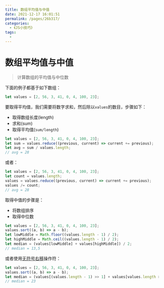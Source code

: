 ```yaml
---
title: 数组平均值与中值
date: 2021-12-17 16:01:51
permalink: /pages/26b317/
categories:
  - 《JS小技巧》
tags:
  - 
---
```



# 数组平均值与中值

> 计算数组的平均值与中位数

<!-- more -->

下面的例子都基于如下数组：

```javascript
let values = [2, 56, 3, 41, 0, 4, 100, 23];
```

要取得平均值，我们需要将数字求和，然后除以`values`的数目，步骤如下：
- 取得数组长度(length)
- 求和(sum)
- 取得平均值(`sum/length`)

```javascript
let values = [2, 56, 3, 41, 0, 4, 100, 23];
let sum = values.reduce((previous, current) => current += previous);
let avg = sum / values.length;
// avg = 28
```

或者：

```javascript
let values = [2, 56, 3, 41, 0, 4, 100, 23];
let count = values.length;
values = values.reduce((previous, current) => current += previous);
values /= count;
// avg = 28
```

取得中值的步骤是：
- 将数组排序
- 取得中位数

```javascript
let values = [2, 56, 3, 41, 0, 4, 100, 23];
values.sort((a, b) => a - b);
let lowMiddle = Math.floor((values.length - 1) / 2);
let highMiddle = Math.ceil((values.length - 1) / 2);
let median = (values[lowMiddle] + values[highMiddle]) / 2;
// median = 13,5
```

或者使用[无符号右移](https://developer.mozilla.org/zh-CN/docs/Web/JavaScript/Reference/Operators/Bitwise_Operators#Right_shift)操作符：

```javascript
let values = [2, 56, 3, 41, 0, 4, 100, 23];
values.sort((a, b) => a - b);
let median = (values[(values.length - 1) >> 1] + values[values.length >> 1]) / 2
// median = 23
```
